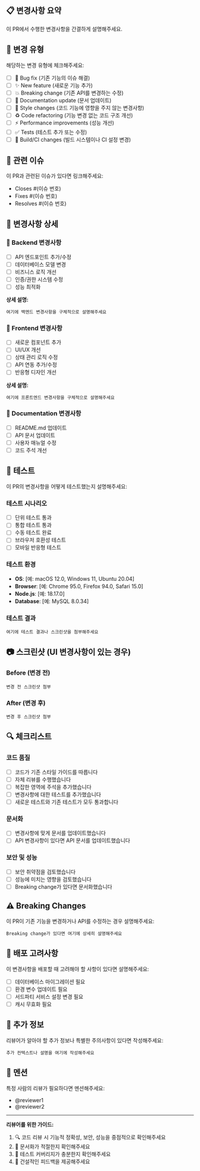 ## 📋 변경사항 요약
이 PR에서 수행한 변경사항을 간결하게 설명해주세요.

## 🎯 변경 유형
해당하는 변경 유형에 체크해주세요:
- [ ] 🐛 Bug fix (기존 기능의 이슈 해결)
- [ ] ✨ New feature (새로운 기능 추가)
- [ ] 💥 Breaking change (기존 API를 변경하는 수정)
- [ ] 📝 Documentation update (문서 업데이트)
- [ ] 🎨 Style changes (코드 기능에 영향을 주지 않는 변경사항)
- [ ] ♻️ Code refactoring (기능 변경 없는 코드 구조 개선)
- [ ] ⚡ Performance improvements (성능 개선)
- [ ] ✅ Tests (테스트 추가 또는 수정)
- [ ] 🔧 Build/CI changes (빌드 시스템이나 CI 설정 변경)

## 🔗 관련 이슈
이 PR과 관련된 이슈가 있다면 링크해주세요:
- Closes #(이슈 번호)
- Fixes #(이슈 번호)
- Resolves #(이슈 번호)

## 📝 변경사항 상세
### 🔧 Backend 변경사항
- [ ] API 엔드포인트 추가/수정
- [ ] 데이터베이스 모델 변경
- [ ] 비즈니스 로직 개선
- [ ] 인증/권한 시스템 수정
- [ ] 성능 최적화

**상세 설명:**
```
여기에 백엔드 변경사항을 구체적으로 설명해주세요
```

### 🎨 Frontend 변경사항
- [ ] 새로운 컴포넌트 추가
- [ ] UI/UX 개선
- [ ] 상태 관리 로직 수정
- [ ] API 연동 추가/수정
- [ ] 반응형 디자인 개선

**상세 설명:**
```
여기에 프론트엔드 변경사항을 구체적으로 설명해주세요
```

### 📖 Documentation 변경사항
- [ ] README.md 업데이트
- [ ] API 문서 업데이트
- [ ] 사용자 매뉴얼 수정
- [ ] 코드 주석 개선

## 🧪 테스트
이 PR의 변경사항을 어떻게 테스트했는지 설명해주세요:

### 테스트 시나리오
- [ ] 단위 테스트 통과
- [ ] 통합 테스트 통과
- [ ] 수동 테스트 완료
- [ ] 브라우저 호환성 테스트
- [ ] 모바일 반응형 테스트

### 테스트 환경
- **OS**: [예: macOS 12.0, Windows 11, Ubuntu 20.04]
- **Browser**: [예: Chrome 95.0, Firefox 94.0, Safari 15.0]
- **Node.js**: [예: 18.17.0]
- **Database**: [예: MySQL 8.0.34]

### 테스트 결과
```
여기에 테스트 결과나 스크린샷을 첨부해주세요
```

## 📷 스크린샷 (UI 변경사항이 있는 경우)
### Before (변경 전)
```
변경 전 스크린샷 첨부
```

### After (변경 후)
```
변경 후 스크린샷 첨부
```

## 🔍 체크리스트
### 코드 품질
- [ ] 코드가 기존 스타일 가이드를 따릅니다
- [ ] 자체 리뷰를 수행했습니다
- [ ] 복잡한 영역에 주석을 추가했습니다
- [ ] 변경사항에 대한 테스트를 추가했습니다
- [ ] 새로운 테스트와 기존 테스트가 모두 통과합니다

### 문서화
- [ ] 변경사항에 맞게 문서를 업데이트했습니다
- [ ] API 변경사항이 있다면 API 문서를 업데이트했습니다

### 보안 및 성능
- [ ] 보안 취약점을 검토했습니다
- [ ] 성능에 미치는 영향을 검토했습니다
- [ ] Breaking change가 있다면 문서화했습니다

## ⚠️ Breaking Changes
이 PR이 기존 기능을 변경하거나 API를 수정하는 경우 설명해주세요:

```
Breaking change가 있다면 여기에 상세히 설명해주세요
```

## 🚀 배포 고려사항
이 변경사항을 배포할 때 고려해야 할 사항이 있다면 설명해주세요:

- [ ] 데이터베이스 마이그레이션 필요
- [ ] 환경 변수 업데이트 필요
- [ ] 서드파티 서비스 설정 변경 필요
- [ ] 캐시 무효화 필요

## 📝 추가 정보
리뷰어가 알아야 할 추가 정보나 특별한 주의사항이 있다면 작성해주세요:

```
추가 컨텍스트나 설명을 여기에 작성해주세요
```

## 👥 멘션
특정 사람의 리뷰가 필요하다면 멘션해주세요:
- @reviewer1
- @reviewer2

---

**리뷰어를 위한 가이드:**
1. 🔍 코드 리뷰 시 기능적 정확성, 보안, 성능을 중점적으로 확인해주세요
2. 📝 문서화가 적절한지 확인해주세요
3. 🧪 테스트 커버리지가 충분한지 확인해주세요
4. 💬 건설적인 피드백을 제공해주세요
